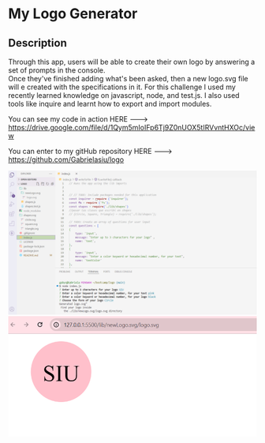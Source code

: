 # My Logo Generator

## Description
Through this app, users will be able to create their own logo by answering
a set of prompts in the console.  
Once they've finished adding what's been asked, then a new logo.svg file will e created 
with the specifications in it. 
For this challenge I used my recently learned knowledge on javascript, 
node, and test.js. I also used tools like inquire and learnt how to export and import modules.

You can see my code in action HERE ---> https://drive.google.com/file/d/1Qym5mIoIFp6Tj9Z0nUOX5tIRVvntHXOc/view


You can enter to my gitHub repository HERE ---> https://github.com/Gabrielasiu/logo

![Prompts](image.png)
![Created logo](image-1.png)
